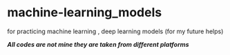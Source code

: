 # machine-learning_models
for practicing machine learning , deep learning models 
(for my future helps)




*****************All codes are not mine they are taken from different platforms*****************
